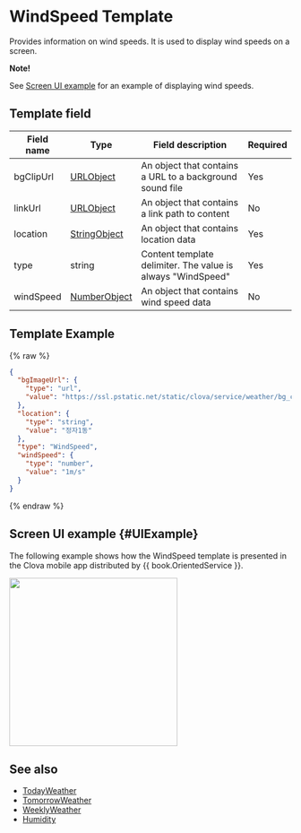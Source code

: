 # WindSpeed Template
Provides information on wind speeds. It is used to display wind speeds on a screen.

<div class="note">
<p><strong>Note!</strong></p>
<p>See <a href="#UIExample">Screen UI example</a> for an example of displaying wind speeds.</p>
</div>

## Template field

| Field name  | Type  | Field description  | Required |
|---------------|---------|-----------------------------|---------|
| bgClipUrl  | [URLObject](/CIC/References/ContentTemplates/Shared_Objects.md#URLObject) | An object that contains a URL to a background sound file | Yes |
| linkUrl  | [URLObject](/CIC/References/ContentTemplates/Shared_Objects.md#URLObject) | An object that contains a link path to content  | No |
| location  | [StringObject](/CIC/References/ContentTemplates/Shared_Objects.md#StringObject) | An object that contains location data | Yes |
| type  | string | Content template delimiter. The value is always "WindSpeed" | Yes |
| windSpeed  | [NumberObject](/CIC/References/ContentTemplates/Shared_Objects.md#NumberObject) | An object that contains wind speed data | No |

## Template Example

{% raw %}
```json
{
  "bgImageUrl": {
    "type": "url",
    "value": "https://ssl.pstatic.net/static/clova/service/weather/bg_cloud_night.mp4"
  },
  "location": {
    "type": "string",
    "value": "정자1동"
  },
  "type": "WindSpeed",
  "windSpeed": {
    "type": "number",
    "value": "1m/s"
  }
}
```
{% endraw %}

## Screen UI example {#UIExample}
The following example shows how the WindSpeed template is presented in the Clova mobile app distributed by {{ book.OrientedService }}.
<div class="midAlign"><img style="width: 300px !important" src="/CIC/Resources/Images/Content-Template-WindSpeed.png" /></div>

## See also
* [TodayWeather](/CIC/References/ContentTemplates/TodayWeather.md)
* [TomorrowWeather](/CIC/References/ContentTemplates/TomorrowWeather.md)
* [WeeklyWeather](/CIC/References/ContentTemplates/Humidity.md)
* [Humidity](/CIC/References/ContentTemplates/Humidity.md)
